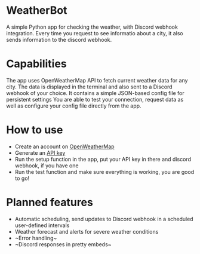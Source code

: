 # WeatherBot
A simple Python app for checking the weather, with Discord webhook integration.
Every time you request to see informatio about a city, it also sends information to the discord webhook. 
# Capabilities
The app uses OpenWeatherMap API to fetch current weather data for any city. The data is displayed in the terminal and also sent to a Discord webhook of your choice. It contains a simple JSON-based config file for persistent settings
You are able to test your connection, request data as well as configure your config file directly from the app. 
# How to use
- Create an account on [OpenWeatherMap](https://openweathermap.org/)
- Generate an [API key](https://home.openweathermap.org/api_keys)
- Run the setup function in the app, put your API key in there and discord webhook, if you have one
- Run the test function and make sure everything is working, you are good to go!
# Planned features
- Automatic scheduling, send updates to Discord webhook in a scheduled user-defined intervals
- Weather forecast and alerts for severe weather conditions
- ~Error handling~
- ~Discord responses in pretty embeds~
  
